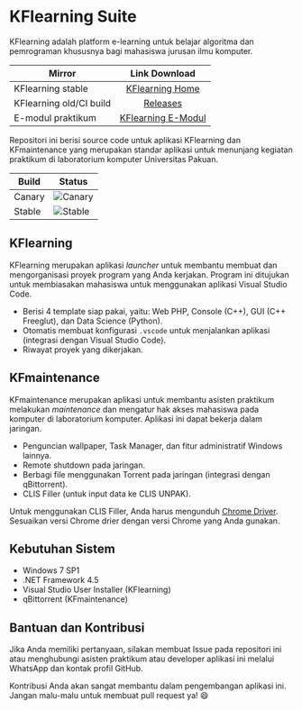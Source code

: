 # KFlearning Suite

KFlearning adalah platform e-learning untuk belajar algoritma dan pemrograman khususnya bagi mahasiswa 
jurusan ilmu komputer.

|       Mirror            |                            Link Download                          |
|-------------------------|:-----------------------------------------------------------------:|
| KFlearning stable       | [KFlearning Home](https://kflearning.kodesiana.com)               |
| KFlearning old/CI build | [Releases](https://github.com/fahminlb33/KFlearning/releases)     |
| E-modul praktikum       | [KFlearning E-Modul](https://kflearning.kodesiana.com/modul.html) |

Repositori ini berisi source code untuk aplikasi KFlearning dan KFmaintenance yang merupakan standar
aplikasi untuk menunjang kegiatan praktikum di laboratorium komputer Universitas Pakuan.

| Build | Status |
|-------|--------|
|Canary |![Canary](https://github.com/fahminlb33/KFlearning/workflows/Canary%20Build/badge.svg) |
|Stable |![Stable](https://github.com/fahminlb33/KFlearning/workflows/Stable%20Build/badge.svg) |

## KFlearning

KFlearning merupakan aplikasi *launcher* untuk membantu membuat dan mengorganisasi proyek program
yang Anda kerjakan. Program ini ditujukan untuk membiasakan mahasiswa untuk menggunakan aplikasi
Visual Studio Code.

- Berisi 4 template siap pakai, yaitu: Web PHP, Console (C++), GUI (C++ Freeglut), dan Data Science (Python).
- Otomatis membuat konfigurasi `.vscode` untuk menjalankan aplikasi (integrasi dengan Visual Studio Code).
- Riwayat proyek yang dikerjakan.

## KFmaintenance

KFmaintenance merupakan aplikasi untuk membantu asisten praktikum melakukan *maintenance* dan mengatur
hak akses mahasiswa pada komputer di laboratorium komputer. Aplikasi ini dapat bekerja dalam jaringan.

- Penguncian wallpaper, Task Manager, dan fitur administratif Windows lainnya.
- Remote shutdown pada jaringan.
- Berbagi file menggunakan Torrent pada jaringan (integrasi dengan qBittorrent).
- CLIS Filler (untuk input data ke CLIS UNPAK).

Untuk menggunakan CLIS Filler, Anda harus mengunduh [Chrome Driver](https://chromedriver.chromium.org/downloads).
Sesuaikan versi Chrome drier dengan versi Chrome yang Anda gunakan.

## Kebutuhan Sistem

- Windows 7 SP1
- .NET Framework 4.5
- Visual Studio User Installer (KFlearning)
- qBittorrent (KFmaintenance)

## Bantuan dan Kontribusi

Jika Anda memiliki pertanyaan, silakan membuat Issue pada repositori ini atau menghubungi asisten praktikum atau
developer aplikasi ini melalui WhatsApp dan kontak profil GitHub.

Kontribusi Anda akan sangat membantu dalam pengembangan aplikasi ini. Jangan malu-malu untuk membuat pull request
ya! :smile:
